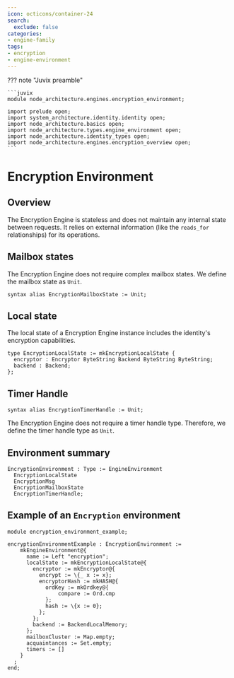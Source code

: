 ```yaml
---
icon: octicons/container-24
search:
  exclude: false
categories:
- engine-family
tags:
- encryption
- engine-environment
---
```


??? note "Juvix preamble"

    ```juvix
    module node_architecture.engines.encryption_environment;

    import prelude open;
    import system_architecture.identity.identity open;
    import node_architecture.basics open;
    import node_architecture.types.engine_environment open;
    import node_architecture.identity_types open;
    import node_architecture.engines.encryption_overview open;
    ```

# Encryption Environment

## Overview

The Encryption Engine is stateless and does not maintain any internal state between requests. It relies on external information (like the `reads_for` relationships) for its operations.

## Mailbox states

The Encryption Engine does not require complex mailbox states. We define the mailbox state as `Unit`.

```juvix
syntax alias EncryptionMailboxState := Unit;
```

## Local state

The local state of a Encryption Engine instance includes the identity's encryption capabilities.

```juvix
type EncryptionLocalState := mkEncryptionLocalState {
  encryptor : Encryptor ByteString Backend ByteString ByteString;
  backend : Backend;
};
```

## Timer Handle

```juvix
syntax alias EncryptionTimerHandle := Unit;
```

The Encryption Engine does not require a timer handle type. Therefore, we define the timer handle type as `Unit`.

## Environment summary

```juvix
EncryptionEnvironment : Type := EngineEnvironment 
  EncryptionLocalState 
  EncryptionMsg 
  EncryptionMailboxState 
  EncryptionTimerHandle;
```

## Example of an `Encryption` environment

```juvix extract-module-statements
module encryption_environment_example;

encryptionEnvironmentExample : EncryptionEnvironment :=
    mkEngineEnvironment@{
      name := Left "encryption";
      localState := mkEncryptionLocalState@{
        encryptor := mkEncryptor@{
          encrypt := \{_ x := x};
          encryptorHash := mkHASH@{
            ordKey := mkOrdkey@{
                compare := Ord.cmp
            };
            hash := \{x := 0};
          };
        };
        backend := BackendLocalMemory;
      };
      mailboxCluster := Map.empty;
      acquaintances := Set.empty;
      timers := []
    }
  ;
end;
```

